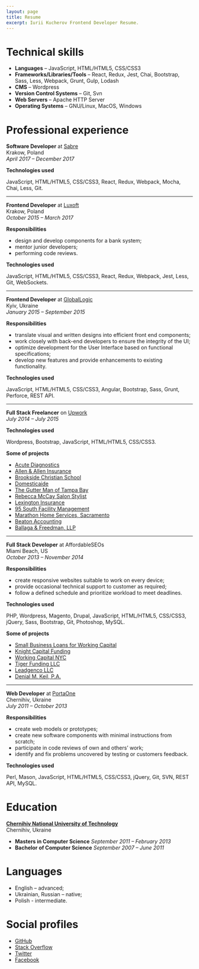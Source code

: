 ```yaml
---
layout: page
title: Resume
excerpt: Iurii Kucherov Frontend Developer Resume.
---
```


# Technical skills

+ **Languages** – JavaScript, HTML/HTML5, CSS/CSS3
+ **Frameworks/Libraries/Tools** – React, Redux, Jest, Chai, Bootstrap, Sass, Less, Webpack, Grunt, Gulp, Lodash
+ **CMS** – Wordpress
+ **Version Control Systems** – Git, Svn
+ **Web Servers** – Apache HTTP Server
+ **Operating Systems** – GNU/Linux, MacOS, Windows

# Professional experience

<p>
  <strong>Software Developer</strong> at
  <a href="https://www.sabre.com/" target="_blank">Sabre</a>
  <br /> Krakow, Poland
  <br />
  <em>April 2017 – December 2017</em>
</p>

<div class="collapsible-section">
  <p>
    <strong>Technologies used</strong>
  </p>

  <p>JavaScript, HTML/HTML5, CSS/CSS3, React, Redux, Webpack, Mocha, Chai, Less, Git.</p>
</div>

<hr />

<p>
  <strong>Frontend Developer</strong> at
  <a href="http://www.luxoft.com/" target="_blank">Luxoft</a>
  <br /> Krakow, Poland
  <br />
  <em>October 2015 – March 2017</em>
</p>

<div class="collapsible-section">
  <p>
    <strong>Responsibilities</strong>
  </p>

  <ul>
    <li>design and develop components for a bank system;</li>
    <li>mentor junior developers;</li>
    <li>performing code reviews.</li>
  </ul>

  <p>
    <strong>Technologies used</strong>
  </p>

  <p>JavaScript, HTML/HTML5, CSS/CSS3, React, Redux, Webpack, Jest, Less, Git, WebSockets.</p>
</div>

<hr />

<p>
  <strong>Frontend Developer</strong> at
  <a href="http://www.globallogic.com/" target="_blank">GlobalLogic</a>
  <br /> Kyiv, Ukraine
  <br />
  <em>January 2015 – September 2015</em>
</p>

<div class="collapsible-section">
  <p>
    <strong>Responsibilities</strong>
  </p>

  <ul>
    <li>translate visual and written designs into efficient front end components;</li>
    <li>work closely with back-end developers to ensure the integrity of the UI;</li>
    <li>optimize development for the User Interface based on functional specifications;</li>
    <li>develop new features and provide enhancements to existing functionality.</li>
  </ul>

  <p>
    <strong>Technologies used</strong>
  </p>

  <p>JavaScript, HTML/HTML5, CSS/CSS3, Angular, Bootstrap, Sass, Grunt, Perforce, REST API.</p>
</div>

<hr />

<p>
  <strong>Full Stack Freelancer</strong> on
  <a href="https://www.upwork.com/users/~01c8013e8487023dcf" target="_blank">Upwork</a>
  <br />
  <em>July 2014 – July 2015</em>
</p>

<div class="collapsible-section">
  <p>
    <strong>Technologies used</strong>
  </p>

  <p>Wordpress, Bootstrap, JavaScript, HTML/HTML5, CSS/CSS3.</p>

  <p>
    <strong>Some of projects</strong>
  </p>

  <ul>
    <li>
      <a href="http://acutediagnostics.com/" target="_blank">Acute Diagnostics</a>
    </li>
    <li>
      <a href="http://allen-allen.com" target="_blank">Allen &amp; Allen Insurance</a>
    </li>
    <li>
      <a href="http://brooksidechristian.com/" target="_blank">Brookside Christian School</a>
    </li>
    <li>
      <a href="http://domesticaide.com/" target="_blank">Domesticaide</a>
    </li>
    <li>
      <a href="http://gutter-man.com/" target="_blank">The Gutter Man of Tampa Bay</a>
    </li>
    <li>
      <a href="http://rebeccathestylist.com/" target="_blank">Rebecca McCay Salon Stylist</a>
    </li>
    <li>
      <a href="http://pia-ins.com/" target="_blank">Lexington Insurance</a>
    </li>
    <li>
      <a href="http://95southinc.com/" target="_blank">95 South Facility Management</a>
    </li>
    <li>
      <a href="http://gomarathon.net/" target="_blank">Marathon Home Services, Sacramento</a>
    </li>
    <li>
      <a href="http://beatonaccounting.com/" target="_blank">Beaton Accounting</a>
    </li>
    <li>
      <a href="http://ballagafreedman.com/" target="_blank">Ballaga &amp; Freedman, LLP</a>
    </li>
  </ul>
</div>

<hr />

<p>
  <strong>Full Stack Developer</strong> at AffordableSEOs
  <br /> Miami Beach, US
  <br />
  <em>October 2013 – November 2014</em>
</p>

<div class="collapsible-section">
  <p>
    <strong>Responsibilities</strong>
  </p>

  <ul>
    <li>create responsive websites suitable to work on every device;</li>
    <li>provide occasional technical support to customer as required;</li>
    <li>follow a defined schedule and prioritize workload to meet deadlines.</li>
  </ul>

  <p>
    <strong>Technologies used</strong>
  </p>

  <p>PHP, Wordpress, Magento, Drupal, JavaScript, HTML/HTML5, CSS/CSS3, jQuery, Sass, Bootstrap, Git, Photoshop, MySQL.</p>

  <p>
    <strong>Some of projects</strong>
  </p>

  <ul>
    <li>
      <a href="http://www.ebusinessfunding.net/" target="_blank">Small Business Loans for Working Capital</a>
    </li>
    <li>
      <a href="http://www.knightcapitalfunding.com/" target="_blank">Knight Capital Funding</a>
    </li>
    <li>
      <a href="http://workingcapital.nyc/" target="_blank">Working Capital NYC</a>
    </li>
    <li>
      <a href="http://tigerfundingllc.com/" target="_blank">Tiger Funding LLC</a>
    </li>
    <li>
      <a href="http://leadgencollc.com/" target="_blank">Leadgenco LLC</a>
    </li>
    <li>
      <a href="http://keillaw.com/" target="_blank">Denial M. Keil, P.A.</a>
    </li>
  </ul>
</div>

<hr />

<p>
  <strong>Web Developer</strong> at
  <a href="https://portaone.com/" target="_blank">PortaOne</a>
  <br /> Chernihiv, Ukraine
  <br />
  <em>July 2011 – October 2013</em>
</p>

<div class="collapsible-section">
  <p>
    <strong>Responsibilities</strong>
  </p>

  <ul>
    <li>create web models or prototypes;</li>
    <li>create new software components with minimal instructions from scratch;</li>
    <li>participate in code reviews of own and others’ work;</li>
    <li>identify and fix problems uncovered by testing or customers feedback.</li>
  </ul>

  <p>
    <strong>Technologies used</strong>
  </p>

  <p>Perl, Mason, JavaScript, HTML/HTML5, CSS/CSS3, jQuery, Git, SVN, REST API, MySQL.</p>
</div>

# Education

**<a href="http://en.stu.cn.ua/" target="_blank">Chernihiv National University of Technology</a>**<br/>
Chernihiv, Ukraine

+ **Masters in Computer Science** _September 2011 – February 2013_
+ **Bachelor of Computer Science** _September 2007 – June 2011_

# Languages

+ English – advanced;
+ Ukrainian, Russian – native;
+ Polish - intermediate.

# Social profiles
+ <a href="https://github.com/yuyokk" target="_blank">GitHub</a>
+ <a href="http://stackoverflow.com/users/1022726/yuyokk" target="_blank">Stack Overflow</a>
+ <a href="https://twitter.com/yuyokk" target="_blank">Twitter</a>
+ <a href="https://www.facebook.com/ikucherov" target="_blank">Facebook</a>

<script>
  var Expander = (function () {
    var initiallyExpanded = false;
    var nodes = document.getElementsByClassName('collapsible-section');

    function drawNodes(nodes) {
      Array.prototype.forEach.call(nodes, function (node) {
        if (!initiallyExpanded) {
          node.dataset.expanded = 'off';
          redrawNode(node);
        } else {
          node.dataset.expanded = 'on';
          redrawNode(node);
        }
      });
    }

    function renderButton(node, isExpanded) {
      const previous = node.previousSibling;
      const isBtnMounted = previous.tagName === 'BUTTON';
      let button;

      if (isBtnMounted) {
        button = previous;
      } else {
        button = document.createElement('button');
      }

      button.innerHTML = isExpanded ? 'Hide details -' : 'Show details +';

      button.onclick = function () {
        node.dataset.expanded = isExpanded ? 'off' : 'on';
        redrawNode(node);
      };

      if (!isBtnMounted) {
        node.parentNode.insertBefore(button, node);
      }
    }

    function redrawNode(node) {
      if (node.dataset.expanded === 'on') {
        renderButton(node, true);
        removeClass(node, 'hidden');
      } else {
        renderButton(node, false);
        addClass(node, 'hidden');
      }
    }

    function addClass(node, className) {
      node.classList.add(className);
    }

    function removeClass(node, className) {
      node.classList.remove(className);
    }

    return {
      init: function () {
        drawNodes(nodes)
      }
    }
  })();

  Expander.init();
</script>
